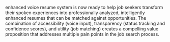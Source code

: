 enhanced voice resume system is now ready to help job seekers transform their spoken experiences into professionally analyzed, intelligently enhanced resumes that can be matched against opportunities. The combination of accessibility (voice input), transparency (status tracking and confidence scores), and utility (job matching) creates a compelling value proposition that addresses multiple pain points in the job search process.